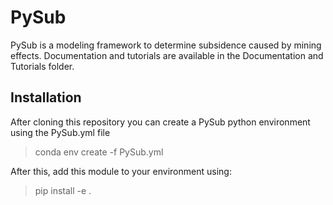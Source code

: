 # PySub
PySub is a modeling framework to determine subsidence caused by mining effects. Documentation and tutorials are available in the Documentation and Tutorials folder.

## Installation
After cloning this repository you can create a PySub python environment using the PySub.yml file
> conda env create -f PySub.yml

After this, add this module to your environment using:
> pip install -e .
